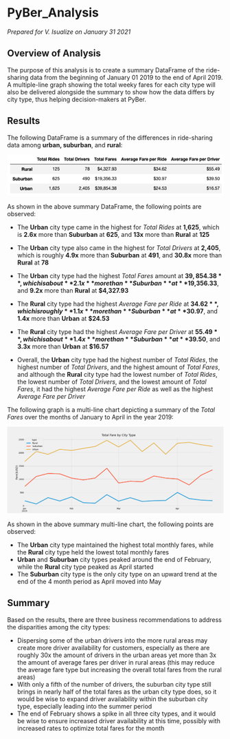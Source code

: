# PyBer_Analysis

*Prepared for V. Isualize on January 31 2021*

## Overview of Analysis

The purpose of this analysis is to create a summary DataFrame of the ride-sharing data from the beginning of January 01 2019 to the end of April 2019. A multiple-line graph showing the total weeky fares for each city type will also be delivered alongside the summary to show how the data differs by city type, thus helping decision-makers at PyBer.

## Results

The following DataFrame is a summary of the differences in ride-sharing data among **urban, suburban**, and **rural**:

![PyBer_Summary_DataFrame](/Analysis/PyBer_Summary_DataFrame.png)

As shown in the above summary DataFrame, the following points are observed:

* The **Urban** city type came in the highest for *Total Rides* at **1,625**, which is **2.6x** more than **Suburban** at **625**, and **13x** more than **Rural** at **125**
* The **Urban** city type also came in the highest for *Total Drivers* at **2,405**, which is roughly **4.9x** more than **Suburban** at **491**, and **30.8x** more than **Rural** at **78**
* The **Urban** city type had the highest *Total Fares* amount at **$39,854.38**, which is about **2.1x** more than **Suburban** at **$19,356.33**, and **9.2x** more than **Rural** at **$4,327.93**
* The **Rural** city type had the highest *Average Fare per Ride* at **$34.62**, which is roughly **1.1x** more than **Suburban** at **$30.97**, and **1.4x** more than **Urban** at **$24.53**
* The **Rural** city type had the highest *Average Fare per Driver* at **$55.49**, which is about **1.4x** more than **Suburban** at **$39.50**, and **3.3x** more than **Urban** at **$16.57**

* Overall, the **Urban** city type had the highest number of *Total Rides*, the highest number of *Total Drivers*, and the highest amount of *Total Fares*, and although the **Rural** city type had the lowest number of *Total Rides*, the lowest number of *Total Drivers*, and the lowest amount of *Total Fares*, it had the highest *Average Fare per Ride* as well as the highest *Average Fare per Driver*

The following graph is a multi-line chart depicting a summary of the *Total Fares* over the months of January to April in the year 2019:

![Pyber_Fare_Summary](/Analysis/PyBer_Fare_Summary.png)

As shown in the above summary multi-line chart, the following points are observed:

* The **Urban** city type maintained the highest total monthly fares, while the **Rural** city type held the lowest total monthly fares
* **Urban** and **Suburban** city types peaked around the end of February, while the **Rural** city type peaked as April started
* The **Suburban** city type is the only city type on an upward trend at the end of the 4 month period as April moved into May

## Summary

Based on the results, there are three business recommendations to address the disparities among the city types:

* Dispersing some of the urban drivers into the more rural areas may create more driver availability for customers, especially as there are roughly 30x the amount of drivers in the urban areas yet more than 3x the amount of average fares per driver in rural areas (this may reduce the average fare type but increasing the overall total fares from the rural areas)
* With only a fifth of the number of drivers, the suburban city type still brings in nearly half of the total fares as the urban city type does, so it would be wise to expand driver availability within the suburban city type, especially leading into the summer period
* The end of February shows a spike in all three city types, and it would be wise to ensure increased driver availability at this time, possibly with increased rates to optimize total fares for the month